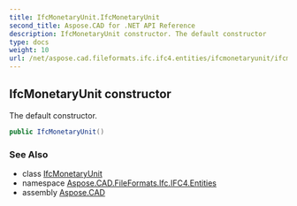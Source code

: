 ```yaml
---
title: IfcMonetaryUnit.IfcMonetaryUnit
second_title: Aspose.CAD for .NET API Reference
description: IfcMonetaryUnit constructor. The default constructor
type: docs
weight: 10
url: /net/aspose.cad.fileformats.ifc.ifc4.entities/ifcmonetaryunit/ifcmonetaryunit/
---
```

## IfcMonetaryUnit constructor

The default constructor.

```csharp
public IfcMonetaryUnit()
```

### See Also

* class [IfcMonetaryUnit](../)
* namespace [Aspose.CAD.FileFormats.Ifc.IFC4.Entities](../../ifcmonetaryunit/)
* assembly [Aspose.CAD](../../../)


